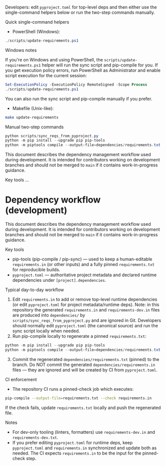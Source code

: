 Developers: edit `pyproject.toml` for top-level deps and then either use the single-command helpers below or run the two-step commands manually.

Quick single-command helpers

- PowerShell (Windows):

```powershell
./scripts/update-requirements.ps1
```

Windows notes

If you're on Windows and using PowerShell, the `scripts/update-requirements.ps1` helper will run the sync script and pip-compile for you. If you get execution policy errors, run PowerShell as Administrator and enable script execution for the current session:

```powershell
Set-ExecutionPolicy -ExecutionPolicy RemoteSigned -Scope Process
./scripts/update-requirements.ps1
```

You can also run the sync script and pip-compile manually if you prefer.

- Makefile (Unix-like):

```sh
make update-requirements
```

Manual two-step commands

```powershell
python scripts/sync_reqs_from_pyproject.py
python -m pip install --upgrade pip pip-tools
python -m piptools compile --output-file=dependencies/requirements.txt dependencies/requirements.in
```

This document describes the dependency management workflow used during development. It is intended for contributors working on development branches and should not be merged to `main` if it contains work-in-progress guidance.

Key tools
...
# Dependency workflow (development)

This document describes the dependency management workflow used during development. It is intended for contributors working on development branches and should not be merged to `main` if it contains work-in-progress guidance.

Key tools
- pip-tools (pip-compile / pip-sync) — used to keep a human-editable `requirements.in` (or other inputs) and a fully pinned `requirements.txt` for reproducible builds.
- `pyproject.toml` — authoritative project metadata and declared runtime dependencies under `[project].dependencies`.


Typical day-to-day workflow

1. Edit `requirements.in` to add or remove top-level runtime dependencies (or edit `pyproject.toml` for project metadata/runtime deps). Note: in this repository the generated `requirements.in` and `requirements-dev.in` files are produced into `dependencies/` by `scripts/sync_reqs_from_pyproject.py` and are ignored in Git. Developers should normally edit `pyproject.toml` (the canonical source) and run the sync script locally when needed.
2. Run pip-compile locally to regenerate a pinned `requirements.txt`:

```powershell
python -m pip install --upgrade pip pip-tools
python -m piptools compile --output-file=dependencies/requirements.txt dependencies/requirements.in
```

3. Commit the regenerated `dependencies/requirements.txt` (pinned) to the branch. Do NOT commit the generated `dependencies/requirements.in` files — they are ignored and will be created by CI from `pyproject.toml`.

CI enforcement
- The repository CI runs a pinned-check job which executes:

```bash
pip-compile --output-file=requirements.txt --check requirements.in
```

If the check fails, update `requirements.txt` locally and push the regenerated file.

Notes
- For dev-only tooling (linters, formatters) use `requirements-dev.in` and `requirements-dev.txt`.
- If you prefer editing `pyproject.toml` for runtime deps, keep `pyproject.toml` and `requirements.in` synchronized and update both as needed. The CI expects `requirements.in` to be the input for the pinned-check step.

